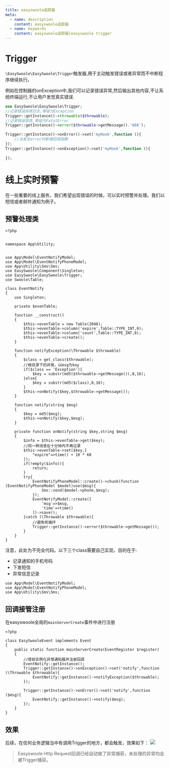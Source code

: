 ```yaml
---
title: easyswoole追踪器
meta:
  - name: description
    content: easyswoole追踪器
  - name: keywords
    content: easyswoole追踪器|easyswoole trigger
---
```

# Trigger

`\EasySwoole\EasySwoole\Trigger`触发器,用于主动触发错误或者异常而不中断程序继续执行。  

例如在控制器的onException中,我们可以记录错误异常,然后输出其他内容,不让系统终端运行,不让用户发觉真实错误.
````php
use EasySwoole\EasySwoole\Trigger;
//记录错误异常日志,等级为Exception
Trigger::getInstance()->throwable($throwable);
//记录错误信息,等级为FatalError
Trigger::getInstance()->error($throwable->getMessage().'666');

Trigger::getInstance()->onError()->set('myHook',function (){
    //当发生error时新增回调函数
});
Trigger::getInstance()->onException()->set('myHook',function (){
    
});
````

# 线上实时预警
在一些重要的线上服务，我们希望出现错误的时候，可以实时预警并处理。我们以短信或者邮件通知为例子。

## 预警处理类
```
<?php


namespace App\Utility;


use App\Model\EventNotifyModel;
use App\Model\EventNotifyPhoneModel;
use App\Utility\Sms\Sms;
use EasySwoole\Component\Singleton;
use EasySwoole\EasySwoole\Trigger;
use Swoole\Table;

class EventNotify
{
    use Singleton;

    private $evenTable;

    function __construct()
    {
        $this->evenTable = new Table(2048);
        $this->evenTable->column('expire',Table::TYPE_INT,8);
        $this->evenTable->column('count',Table::TYPE_INT,8);
        $this->evenTable->create();
    }

    function notifyException(\Throwable $throwable)
    {
        $class = get_class($throwable);
        //根目录下的异常，以msg为key
        if($class == 'Exception'){
            $key = substr(md5($throwable->getMessage()),8,16);
        }else{
            $key = substr(md5($class),8,16);
        }
        $this->onNotify($key,$throwable->getMessage());
    }

    function notify(string $msg)
    {
        $key = md5($msg);
        $this->onNotify($key,$msg);
    }

    private function onNotify(string $key,string $msg)
    {
        $info = $this->evenTable->get($key);
        //同一种消息在十分钟内不再记录
        $this->evenTable->set($key,[
            "expire"=>time() + 10 * 60
        ]);
        if(!empty($info)){
            return;
        }
        try{
            EventNotifyPhoneModel::create()->chunk(function (EventNotifyPhoneModel $model)use($msg){
                Sms::send($model->phone,$msg);
            });
            EventNotifyModel::create([
                'msg'=>$msg,
                'time'=>time()
            ])->save();
        }catch (\Throwable $throwable){
            //避免死循环
            Trigger::getInstance()->error($throwable->getMessage());
        }
    }
}
```
注意，此处为不完全代码。以下三个class需要自己实现，目的在于:
- 记录通知的手机号码
- 下发短信
- 异常信息记录
```
use App\Model\EventNotifyModel;
use App\Model\EventNotifyPhoneModel;
use App\Utility\Sms\Sms;
```

## 回调接管注册

在easyswoole全局的``mainServerCreate``事件中进行注册
```
<?php

class EasySwooleEvent implements Event
{
    public static function mainServerCreate(EventRegister $register)
    {
        //提前实例化异常通知器并注册回调
        EventNotify::getInstance();
        Trigger::getInstance()->onException()->set('notify',function (\Throwable $throwable){
            EventNotify::getInstance()->notifyException($throwable);
        });

        Trigger::getInstance()->onError()->set('notify',function ($msg){
            EventNotify::getInstance()->notify($msg);
        });
    }
}
```

## 效果
后续，在任何业务逻辑当中有调用Trigger的地方，都会触发，效果如下：
![](/Images/trigger_sms.jpg)

> Easyswoole Http Request回调已经自动做了异常捕获，未处理的异常均会被Trigger捕获。